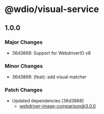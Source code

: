 # @wdio/visual-service

## 1.0.0

### Major Changes

- 36d3868: Support for WebdriverIO v8

### Minor Changes

- 36d3868: (feat): add visual matcher

### Patch Changes

- Updated dependencies [36d3868]
  - webdriver-image-comparison@3.0.0
